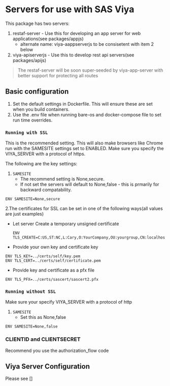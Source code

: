 # Servers for use with SAS Viya

This package has two servers:

1. restaf-server - Use this for developing an app server for web applications(see packages/appjs)
    - alternate name: viya-aappserverjs to be consisetent with item 2 below
2. viya-apiserverjs - Use this to develop rest api servers(see packages/apijs)

> The restaf-server will be soon super-seeded by viya-app-server with better support for protecting all routes

## Basic configuration

1. Set the default settings in Dockerfile. This will ensure these are set when you build containers.
2. Use the .env file when running bare-os and docker-compose file to set run time overrides.

### `Running with SSL`

This is the recommended setting. This will also make browsers like Chrome run with the SAMESITE settings set to ENABLED.
Make sure you specify the VIYA_SERVER with a protocol of https.

The following are the key settings:

1. `SAMESITE`
    - The recommend setting is None,secure.
    - If not set the servers will default to None,false - this is prmarily for backward compatability.

```env
ENV SAMESITE=None,secure
```

2.The certificates for SSL can be set in one of the following ways(all values are just examples)

- Let server Create a temporary unsigned certificate

    ```env
    ENV TLS_CREATE=C:US,ST:NC,L:Cary,O:YourCompany,OU:yourgroup,CN:localhost
    ```

- Provide your own key and certificate key

```env
ENV TLS_KEY=../certs/self/key.pem
ENV TLS_CERT=../certs/self/certificate.pem
```

- Provide key and certificate as a pfx file

```env
ENV TLS_PFX=../certs/sascert/sascert2.pfx
```

### `Running without SSL`

Make sure your specify VIYA_SERVER with a protocol of http

1. `SAMESITE`
    - Set this as None,false

```env
ENV SAMESITE=None,false
```

### CLIENTID and CLIENTSECRET

Recommend you use the authorization_flow code


## Viya Server Configuration

Please see []